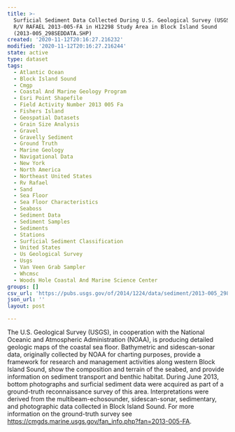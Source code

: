 ```yaml
---
title: >-
  Surficial Sediment Data Collected During U.S. Geological Survey (USGS) Cruise
  R/V RAFAEL 2013-005-FA in H12298 Study Area in Block Island Sound
  (2013-005_298SEDDATA.SHP)
created: '2020-11-12T20:16:27.216232'
modified: '2020-11-12T20:16:27.216244'
state: active
type: dataset
tags:
  - Atlantic Ocean
  - Block Island Sound
  - Cmgp
  - Coastal And Marine Geology Program
  - Esri Point Shapefile
  - Field Activity Number 2013 005 Fa
  - Fishers Island
  - Geospatial Datasets
  - Grain Size Analysis
  - Gravel
  - Gravelly Sediment
  - Ground Truth
  - Marine Geology
  - Navigational Data
  - New York
  - North America
  - Northeast United States
  - Rv Rafael
  - Sand
  - Sea Floor
  - Sea Floor Characteristics
  - Seaboss
  - Sediment Data
  - Sediment Samples
  - Sediments
  - Stations
  - Surficial Sediment Classification
  - United States
  - Us Geological Survey
  - Usgs
  - Van Veen Grab Sampler
  - Whcmsc
  - Woods Hole Coastal And Marine Science Center
groups: []
csv_url: 'https://pubs.usgs.gov/of/2014/1224/data/sediment/2013-005_298seddata.csv'
json_url: ''
layout: post

---
```

The U.S. Geological Survey (USGS), in cooperation with the National Oceanic and Atmospheric Administration (NOAA), is producing detailed geologic maps of the coastal sea floor. Bathymetric and sidescan-sonar data, originally collected by NOAA for charting purposes, provide a framework for research and management activities along western Block Island Sound, show the composition and terrain of the seabed, and provide information on sediment transport and benthic habitat. During June 2013, bottom photographs and surficial sediment data were acquired as part of a ground-truth reconnaissance survey of this area. Interpretations were derived from the multibeam-echosounder, sidescan-sonar, sedimentary, and photographic data collected in Block Island Sound. For more information on the ground-truth survey see https://cmgds.marine.usgs.gov/fan_info.php?fan=2013-005-FA.
